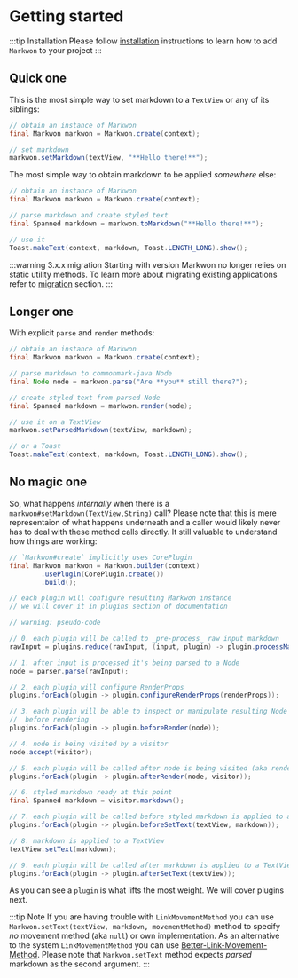 # Getting started

:::tip Installation
Please follow [installation](/docs/install.md) instructions
to learn how to add `Markwon` to your project
:::

## Quick one

This is the most simple way to set markdown to a `TextView` or any of its siblings:

```java
// obtain an instance of Markwon
final Markwon markwon = Markwon.create(context);

// set markdown
markwon.setMarkdown(textView, "**Hello there!**");
```

The most simple way to obtain markdown to be applied _somewhere_ else:

```java
// obtain an instance of Markwon
final Markwon markwon = Markwon.create(context);

// parse markdown and create styled text
final Spanned markdown = markwon.toMarkdown("**Hello there!**");

// use it
Toast.makeText(context, markdown, Toast.LENGTH_LONG).show();
```

:::warning 3.x.x migration
Starting with <Badge text="3.0.0" /> version Markwon no longer relies on static
utility methods. To learn more about migrating existing applications
refer to [migration](/docs/migration-2-3.md) section.
:::

## Longer one

With explicit `parse` and `render` methods:

```java
// obtain an instance of Markwon
final Markwon markwon = Markwon.create(context);

// parse markdown to commonmark-java Node
final Node node = markwon.parse("Are **you** still there?");

// create styled text from parsed Node
final Spanned markdown = markwon.render(node);

// use it on a TextView
markwon.setParsedMarkdown(textView, markdown);

// or a Toast
Toast.makeText(context, markdown, Toast.LENGTH_LONG).show();
```

## No magic one

So, what happens _internally_ when there is a `markwon#setMarkdown(TextView,String)` call?
Please note that this is mere representaion of what happens underneath and a caller
would likely never has to deal with these method calls directly. It still valuable
to understand how things are working:

```java
// `Markwon#create` implicitly uses CorePlugin
final Markwon markwon = Markwon.builder(context)
        .usePlugin(CorePlugin.create())
        .build();

// each plugin will configure resulting Markwon instance
// we will cover it in plugins section of documentation

// warning: pseudo-code

// 0. each plugin will be called to _pre-process_ raw input markdown
rawInput = plugins.reduce(rawInput, (input, plugin) -> plugin.processMarkdown(input));

// 1. after input is processed it's being parsed to a Node
node = parser.parse(rawInput);

// 2. each plugin will configure RenderProps
plugins.forEach(plugin -> plugin.configureRenderProps(renderProps));

// 3. each plugin will be able to inspect or manipulate resulting Node
//  before rendering
plugins.forEach(plugin -> plugin.beforeRender(node));

// 4. node is being visited by a visitor
node.accept(visitor);

// 5. each plugin will be called after node is being visited (aka rendered)
plugins.forEach(plugin -> plugin.afterRender(node, visitor));

// 6. styled markdown ready at this point
final Spanned markdown = visitor.markdown();

// 7. each plugin will be called before styled markdown is applied to a TextView
plugins.forEach(plugin -> plugin.beforeSetText(textView, markdown));

// 8. markdown is applied to a TextView
textView.setText(markdown);

// 9. each plugin will be called after markdown is applied to a TextView
plugins.forEach(plugin -> plugin.afterSetText(textView));
```

As you can see a `plugin` is what lifts the most weight. We will cover
plugins next.

:::tip Note
If you are having trouble with `LinkMovementMethod` you can use
`Markwon.setText(textView, markdown, movementMethod)` method <Badge text="1.0.6" /> to specify _no_ movement
method (aka `null`) or own implementation. As an alternative to the system `LinkMovementMethod`
you can use [Better-Link-Movement-Method](https://github.com/saket/Better-Link-Movement-Method).
Please note that `Markwon.setText` method expects _parsed_ markdown as the second argument.
:::